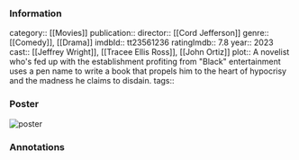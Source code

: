 ### Information
category:: [[Movies]]
publication:: 
director:: [[Cord Jefferson]]
genre:: [[Comedy]], [[Drama]]
imdbId:: tt23561236
ratingImdb:: 7.8
year:: 2023
cast:: [[Jeffrey Wright]], [[Tracee Ellis Ross]], [[John Ortiz]]
plot:: A novelist who's fed up with the establishment profiting from "Black" entertainment uses a pen name to write a book that propels him to the heart of hypocrisy and the madness he claims to disdain.
tags::


### Poster
![poster](https://m.media-amazon.com/images/M/MV5BZDlkZmRlYTctNGJmNy00MjVkLThjZDQtMWY5Zjg2NjlhZDZkXkEyXkFqcGdeQXVyMDM2NDM2MQ@@._V1_SX300.jpg)


### Annotations
